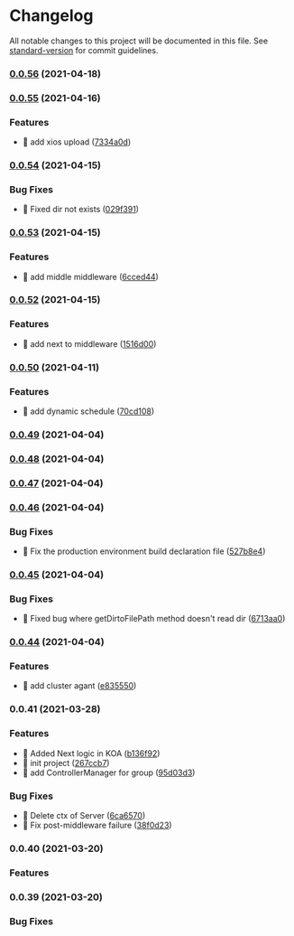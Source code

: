 # Changelog

All notable changes to this project will be documented in this file. See [standard-version](https://github.com/conventional-changelog/standard-version) for commit guidelines.

### [0.0.56](https://github.com/zhaodeezhu/xioo/compare/v0.0.55...v0.0.56) (2021-04-18)

### [0.0.55](https://github.com/zhaodeezhu/xioo/compare/v0.0.54...v0.0.55) (2021-04-16)


### Features

* 🚀 add xios upload ([7334a0d](https://github.com/zhaodeezhu/xioo/commit/7334a0d953bb3610aad0fb5df0822002c322de20))

### [0.0.54](https://github.com/zhaodeezhu/xioo/compare/v0.0.53...v0.0.54) (2021-04-15)


### Bug Fixes

* 🐛 Fixed dir not exists ([029f391](https://github.com/zhaodeezhu/xioo/commit/029f3919ae143972441d688e6c3ed5d90b144159))

### [0.0.53](https://github.com/zhaodeezhu/xioo/compare/v0.0.52...v0.0.53) (2021-04-15)


### Features

* 🚀 add middle middleware ([6cced44](https://github.com/zhaodeezhu/xioo/commit/6cced44e0572526cb7a32f186d03cb55a6f0c8f2))

### [0.0.52](https://github.com/zhaodeezhu/xioo/compare/v0.0.50...v0.0.52) (2021-04-15)


### Features

* 🚀 add next to middleware ([1516d00](https://github.com/zhaodeezhu/xioo/commit/1516d003b0cd341d9c001a5941ee4b597ae7bd65))

### [0.0.50](https://github.com/zhaodeezhu/xioo/compare/v0.0.49...v0.0.50) (2021-04-11)


### Features

* 🚀 add dynamic schedule ([70cd108](https://github.com/zhaodeezhu/xioo/commit/70cd108cfa0e1adad391d6adf7d06bd898ea9daa))

### [0.0.49](https://github.com/zhaodeezhu/xioo/compare/v0.0.48...v0.0.49) (2021-04-04)

### [0.0.48](https://github.com/zhaodeezhu/xioo/compare/v0.0.47...v0.0.48) (2021-04-04)

### [0.0.47](https://github.com/zhaodeezhu/xioo/compare/v0.0.46...v0.0.47) (2021-04-04)

### [0.0.46](https://github.com/zhaodeezhu/xioo/compare/v0.0.45...v0.0.46) (2021-04-04)


### Bug Fixes

* 🐛 Fix the production environment build declaration file ([527b8e4](https://github.com/zhaodeezhu/xioo/commit/527b8e4355cc41ae4b9de40d60be8038ce435759))

### [0.0.45](https://github.com/zhaodeezhu/xioo/compare/v0.0.44...v0.0.45) (2021-04-04)


### Bug Fixes

* 🐛 Fixed bug where getDirtoFilePath method doesn't read dir ([6713aa0](https://github.com/zhaodeezhu/xioo/commit/6713aa0c35a70b4bf0cc209cd59092f955843a8f))

### [0.0.44](https://github.com/zhaodeezhu/xioo/compare/v0.0.41...v0.0.44) (2021-04-04)


### Features

* 🚀 add cluster agant ([e835550](https://github.com/zhaodeezhu/xioo/commit/e8355506f581425431c8df10b6a9a839ed9b661e))

### 0.0.41 (2021-03-28)


### Features

* 🎸 Added Next logic in KOA ([b136f92](https://github.com/zhaodeezhu/xioo/commit/b136f9202802d6bdd1241dec6fc9eccdec632e4a))
* 🎸 init project ([267ccb7](https://github.com/zhaodeezhu/xioo/commit/267ccb7cf5efafa1ac514a8a94a1eccde42278d3))
* 🚀 add ControllerManager for group ([95d03d3](https://github.com/zhaodeezhu/xioo/commit/95d03d38403ca0a0cb20d89310277df3e3b6f6d5))


### Bug Fixes

* 🐛 Delete ctx of Server ([6ca6570](https://github.com/zhaodeezhu/xioo/commit/6ca6570061d198b071ecc7bbe5d8073b93b77a68))
* 🐛 Fix post-middleware failure ([38f0d23](https://github.com/zhaodeezhu/xioo/commit/38f0d23c2ebff9fe50912c85f0f8a7d172c61044))

### 0.0.40 (2021-03-20)


### Features


### 0.0.39 (2021-03-20)


### Bug Fixes

